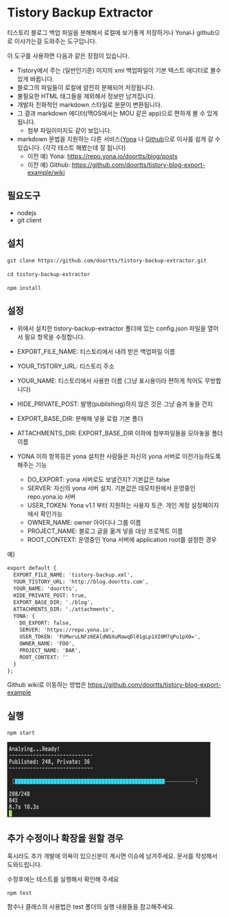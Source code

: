 Tistory Backup Extractor
===

티스토리 블로그 백업 파일을 분해해서 로컬에 보기좋게 저장하거나 Yona나 github으로 이사가는걸 도와주는 도구입니다.

이 도구를 사용하면 다음과 같은 장점이 있습니다.

- Tistory에서 주는 (일반인기준) 미지의 xml 백업파일이 기본 텍스트 에디터로 볼수 있게 바뀝니다.
- 블로그의 파일들이 로컬에 얌전히 분해되어 저장됩니다.
- 불필요한 HTML 태그들을 제외해서 정보만 남겨집니다.
- 개발자 친화적인 markdown 스타일로 분문이 변환됩니다.
- 그 결과 markdown 에디터(맥OS에서는 MOU 같은 app)으로 편하게 볼 수 있게 됩니다. 
   - 첨부 파일이미지도 같이 보입니다.
- markdown 문법을 지원하는 다른 서비스([Yona](https://repo.yona.io) 나 [Github](https://github.com/)으로 이사를 쉽게 갈 수 있습니다. (각각 테스트 해봤는데 잘 됩니다)
   - 이전 예) Yona: https://repo.yona.io/doortts/blog/posts
   - 이전 예) Github: https://github.com/doortts/tistory-blog-export-example/wiki

필요도구
---
- nodejs
- git client

설치
---

```
git clone https://github.com/doortts/tistory-backup-extractor.git

cd tistory-backup-extractor

npm install
```

설정
---

- 위에서 설치한 tistory-backup-extractor 폴더에 있는 config.json 파일을 열어서 필요 항목을 수정합니다.

- EXPORT_FILE_NAME: 티스토리에서 내려 받은 백업파일 이름
- YOUR_TISTORY_URL: 티스토리 주소
- YOUR_NAME: 티스토리에서 사용한 이름 (그냥 표시용이라 편하게 적어도 무방합니다)
- HIDE_PRIVATE_POST: 발행(publishing)하지 않은 것은 그냥 숨겨 놓을 건지
- EXPORT_BASE_DIR: 분해해 넣을 로컬 기본 폴더 
- ATTACHMENTS_DIR: EXPORT_BASE_DIR 이하에 첨부파일들을 모아놓을 폴더이름

- YONA 이하 항목등은 yona 설치한 사람들은 자신의 yona 서버로 이전가능하도록 해주는 기능
  - DO_EXPORT: yona 서버로도 보낼건지? 기본값은 false
  - SERVER: 자신의 yona 서버 설치. 기본값은 데모차원에서 운영중인 repo.yona.io 서버
  - USER_TOKEN: Yona v1.1 부터 지원하는 사용자 토큰. 개인 계정 설정페이지에서 확인가능
  - OWNER_NAME:  owner 아이디나 그룹 이름
  - PROJECT_NAME: 블로그 글을 옮겨 넣을 대상 프로젝트 이름
  - ROOT_CONTEXT: 운영중인 Yona 서버에 application root를 설정한 경우


예)
```
export default {
  EXPORT_FILE_NAME: 'tistory-backup.xml',
  YOUR_TISTORY_URL: 'http://blog.doortts.com',
  YOUR_NAME: 'doortts',
  HIDE_PRIVATE_POST: true,
  EXPORT_BASE_DIR: './blog',
  ATTACHMENTS_DIR: './attachments',
  YONA: {
    DO_EXPORT: false,
    SERVER: 'https://repo.yona.io',
    USER_TOKEN: 'FUMwruLNFz0EAldNbXuMawqDl01gLp1XI0M7qPu1pX0=',
    OWNER_NAME: 'FOO',
    PROJECT_NAME: 'BAR',
    ROOT_CONTEXT: ''
  }
};

```

Github wiki로 이동하는 방법은 https://github.com/doortts/tistory-blog-export-example

실행
---

```
npm start
```
![screen-shot](https://raw.githubusercontent.com/doortts/tistory-backup-extractor/master/test/resource/2016-11-20-22-29-20.png)

추가 수정이나 확장을 원할 경우
---

혹시라도 추가 개발에 의욕이 있으신분이 계시면 이슈에 남겨주세요.
문서를 작성해서 도와드립니다.

수정후에는 테스트를 실행해서 확인해 주세요

```
npm test
```

함수나 클래스의 사용법은 test 폴더의 실행 내용들을 참고해주세요.
